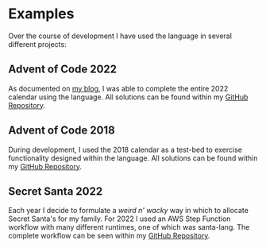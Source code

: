 # Examples

Over the course of development I have used the language in several different projects:

## Advent of Code 2022

As documented on [my blog](https://eddmann.com/posts/solving-the-advent-of-code-2022-calendar-using-my-own-programming-language-santa-lang/), I was able to complete the entire 2022 calendar using the language.
All solutions can be found within my [GitHub Repository](https://github.com/eddmann/advent-of-code/tree/master/2022/santa-lang).

## Advent of Code 2018

During development, I used the 2018 calendar as a test-bed to exercise functionality designed within the language.
All solutions can be found within my [GitHub Repository](https://github.com/eddmann/advent-of-code/tree/master/2018/santa-lang).

## Secret Santa 2022

Each year I decide to formulate a _weird n' wacky_ way in which to allocate Secret Santa's for my family.
For 2022 I used an AWS Step Function workflow with many different runtimes, one of which was santa-lang.
The complete workflow can be seen within my [GitHub Repository](https://github.com/eddmann/step-function-secret-santa).
